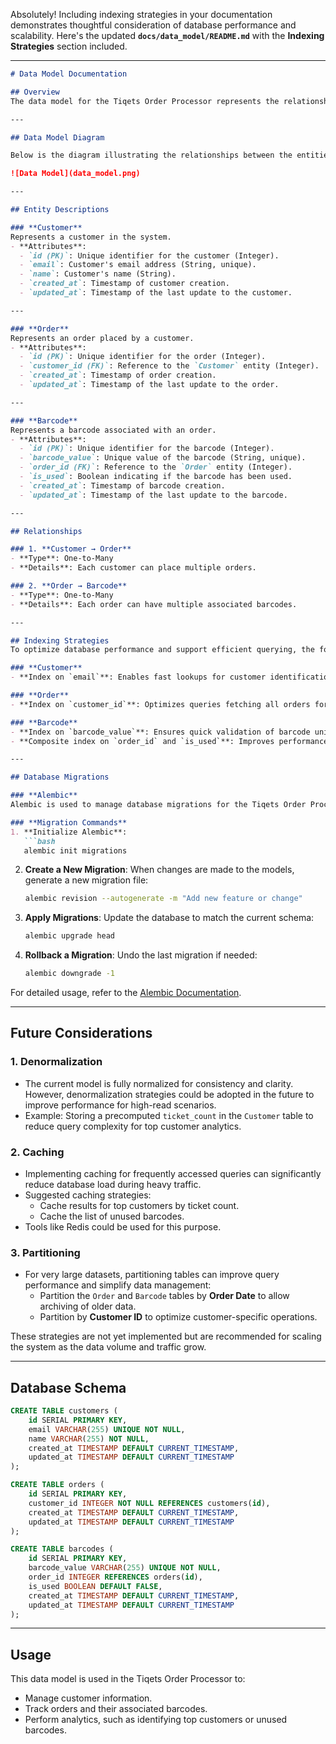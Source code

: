 Absolutely! Including indexing strategies in your documentation demonstrates thoughtful consideration of database performance and scalability. Here's the updated **`docs/data_model/README.md`** with the **Indexing Strategies** section included.

---

```markdown
# Data Model Documentation

## Overview
The data model for the Tiqets Order Processor represents the relationships between customers, orders, and barcodes. It is designed to efficiently handle order processing, analytics, and API interactions.

---

## Data Model Diagram

Below is the diagram illustrating the relationships between the entities:

![Data Model](data_model.png)

---

## Entity Descriptions

### **Customer**
Represents a customer in the system.
- **Attributes**:
  - `id (PK)`: Unique identifier for the customer (Integer).
  - `email`: Customer's email address (String, unique).
  - `name`: Customer's name (String).
  - `created_at`: Timestamp of customer creation.
  - `updated_at`: Timestamp of the last update to the customer.

---

### **Order**
Represents an order placed by a customer.
- **Attributes**:
  - `id (PK)`: Unique identifier for the order (Integer).
  - `customer_id (FK)`: Reference to the `Customer` entity (Integer).
  - `created_at`: Timestamp of order creation.
  - `updated_at`: Timestamp of the last update to the order.

---

### **Barcode**
Represents a barcode associated with an order.
- **Attributes**:
  - `id (PK)`: Unique identifier for the barcode (Integer).
  - `barcode_value`: Unique value of the barcode (String, unique).
  - `order_id (FK)`: Reference to the `Order` entity (Integer).
  - `is_used`: Boolean indicating if the barcode has been used.
  - `created_at`: Timestamp of barcode creation.
  - `updated_at`: Timestamp of the last update to the barcode.

---

## Relationships

### 1. **Customer → Order**
- **Type**: One-to-Many
- **Details**: Each customer can place multiple orders.

### 2. **Order → Barcode**
- **Type**: One-to-Many
- **Details**: Each order can have multiple associated barcodes.

---

## Indexing Strategies
To optimize database performance and support efficient querying, the following indexing strategies are recommended:

### **Customer**
- **Index on `email`**: Enables fast lookups for customer identification.

### **Order**
- **Index on `customer_id`**: Optimizes queries fetching all orders for a specific customer.

### **Barcode**
- **Index on `barcode_value`**: Ensures quick validation of barcode uniqueness.
- **Composite index on `order_id` and `is_used`**: Improves performance for queries retrieving unused barcodes.

---

## Database Migrations

### **Alembic**
Alembic is used to manage database migrations for the Tiqets Order Processor. It ensures that database schema changes are consistent and version-controlled.

### **Migration Commands**
1. **Initialize Alembic**:
   ```bash
   alembic init migrations
   ```

2. **Create a New Migration**:
   When changes are made to the models, generate a new migration file:
   ```bash
   alembic revision --autogenerate -m "Add new feature or change"
   ```

3. **Apply Migrations**:
   Update the database to match the current schema:
   ```bash
   alembic upgrade head
   ```

4. **Rollback a Migration**:
   Undo the last migration if needed:
   ```bash
   alembic downgrade -1
   ```

For detailed usage, refer to the [Alembic Documentation](https://alembic.sqlalchemy.org/).

---

## Future Considerations

### **1. Denormalization**
- The current model is fully normalized for consistency and clarity. However, denormalization strategies could be adopted in the future to improve performance for high-read scenarios.
- Example: Storing a precomputed `ticket_count` in the `Customer` table to reduce query complexity for top customer analytics.

### **2. Caching**
- Implementing caching for frequently accessed queries can significantly reduce database load during heavy traffic.
- Suggested caching strategies:
  - Cache results for top customers by ticket count.
  - Cache the list of unused barcodes.
- Tools like Redis could be used for this purpose.

### **3. Partitioning**
- For very large datasets, partitioning tables can improve query performance and simplify data management:
  - Partition the `Order` and `Barcode` tables by **Order Date** to allow archiving of older data.
  - Partition by **Customer ID** to optimize customer-specific operations.

These strategies are not yet implemented but are recommended for scaling the system as the data volume and traffic grow.

---

## Database Schema
```sql
CREATE TABLE customers (
    id SERIAL PRIMARY KEY,
    email VARCHAR(255) UNIQUE NOT NULL,
    name VARCHAR(255) NOT NULL,
    created_at TIMESTAMP DEFAULT CURRENT_TIMESTAMP,
    updated_at TIMESTAMP DEFAULT CURRENT_TIMESTAMP
);

CREATE TABLE orders (
    id SERIAL PRIMARY KEY,
    customer_id INTEGER NOT NULL REFERENCES customers(id),
    created_at TIMESTAMP DEFAULT CURRENT_TIMESTAMP,
    updated_at TIMESTAMP DEFAULT CURRENT_TIMESTAMP
);

CREATE TABLE barcodes (
    id SERIAL PRIMARY KEY,
    barcode_value VARCHAR(255) UNIQUE NOT NULL,
    order_id INTEGER REFERENCES orders(id),
    is_used BOOLEAN DEFAULT FALSE,
    created_at TIMESTAMP DEFAULT CURRENT_TIMESTAMP,
    updated_at TIMESTAMP DEFAULT CURRENT_TIMESTAMP
);
```

---

## Usage
This data model is used in the Tiqets Order Processor to:
- Manage customer information.
- Track orders and their associated barcodes.
- Perform analytics, such as identifying top customers or unused barcodes.
